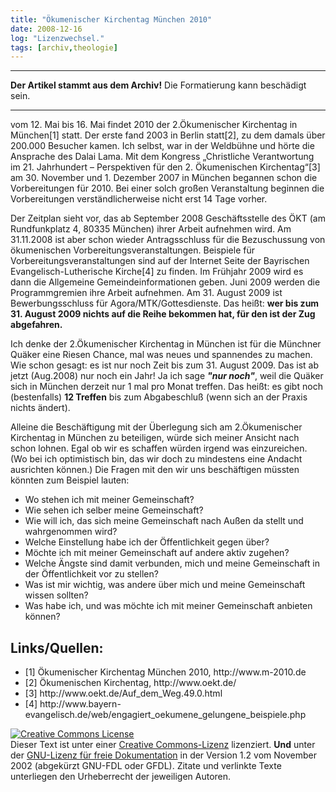 ```yaml
---
title: "Ökumenischer Kirchentag München 2010"
date: 2008-12-16
log: "Lizenzwechsel."
tags: [archiv,theologie]
---
```

<hr><b>Der Artikel stammt aus dem Archiv!</b> Die Formatierung kann beschädigt sein.<hr>

<p>
vom 12. Mai bis 16. Mai findet 2010 der 2.Ökumenischer Kirchentag in München[1] statt. Der erste fand 2003 in Berlin statt[2], zu dem damals über 200.000 Besucher kamen. Ich selbst, war in der Weldbühne und hörte die Ansprache des Dalai Lama. Mit dem
<!--break-->
Kongress „Christliche Verantwortung im 21. Jahrhundert – Perspektiven für den 2. Ökumenischen Kirchentag“[3] am 30. November und 1. Dezember 2007 in München begannen schon die Vorbereitungen für 2010. Bei einer solch großen Veranstaltung beginnen die Vorbereitungen verständlicherweise nicht erst 14 Tage vorher. 
</p>
<p>
Der Zeitplan sieht vor, das ab September 2008 Geschäftsstelle des ÖKT (am Rundfunkplatz 4, 80335 München) ihrer Arbeit aufnehmen wird. Am 31.11.2008 ist aber schon wieder Antragsschluss für die Bezuschussung von ökumenischen Vorbereitungsveranstaltungen. Beispiele für Vorbereitungsveranstaltungen sind auf der Internet Seite der Bayrischen Evangelisch-Lutherische Kirche[4] zu finden. Im Frühjahr 2009 wird es dann die Allgemeine Gemeindeinformationen geben. Juni 2009 werden die Programmgremien ihre Arbeit aufnehmen. Am 31. August 2009 ist Bewerbungsschluss für Agora/MTK/Gottesdienste. Das heißt: <b>wer bis zum 31. August 2009 nichts auf die Reihe bekommen hat, für den ist der Zug abgefahren.</b>
</p>
<p>
Ich denke der 2.Ökumenischer Kirchentag in München ist für die Münchner Quäker eine Riesen Chance, mal was neues und spannendes zu machen. Wie schon gesagt: es ist nur noch Zeit bis zum 31. August 2009. Das ist ab jetzt (Aug.2008) nur noch ein Jahr! Ja ich sage <i><b>"nur noch"</b></i>, weil die Quäker sich in München derzeit nur 1 mal pro Monat treffen. Das heißt: es gibt noch (bestenfalls) <b>12 Treffen</b> bis zum Abgabeschluß (wenn sich an der Praxis nichts ändert).
</p>
<p>
Alleine die Beschäftigung mit der Überlegung sich am 2.Ökumenischer Kirchentag in München zu beteiligen, würde sich meiner Ansicht nach schon lohnen. Egal ob wir es schaffen würden irgend was einzureichen. (Wo bei ich optimistisch bin, das wir doch zu mindestens eine Andacht ausrichten können.) Die Fragen mit den wir uns beschäftigen müssten könnten zum Beispiel lauten:
<ul>
    <li>Wo stehen ich mit meiner Gemeinschaft?</li>
    <li>Wie sehen ich selber meine Gemeinschaft?</li>
    <li>Wie will ich, das sich meine Gemeinschaft nach Außen da stellt und wahrgenommen wird?</li>
    <li>Welche Einstellung habe ich der Öffentlichkeit gegen über?</li>
    <li>Möchte ich mit meiner Gemeinschaft auf andere aktiv zugehen?</li>
    <li>Welche Ängste sind damit verbunden, mich und meine Gemeinschaft in der Öffentlichkeit vor zu stellen?</li>
    <li>Was ist mir wichtig, was andere über mich und meine Gemeinschaft wissen sollten?</li>
    <li>Was habe ich, und was möchte ich mit meiner Gemeinschaft anbieten können?</li>
</ul>
</p>


<h2>Links/Quellen:</h2>
<ul>
    <li>[1] Ökumenischer Kirchentag München 2010, http://www.m-2010.de</li>
    <li>[2] Ökumenischen Kirchentag,  http://www.oekt.de/</li>
    <li>[3] http://www.oekt.de/Auf_dem_Weg.49.0.html</li>
    <li>[4] http://www.bayern-evangelisch.de/web/engagiert_oekumene_gelungene_beispiele.php</li>

</ul>

 <a rel="license" href="http://creativecommons.org/licenses/by-sa/3.0/de/"><img alt="Creative Commons License" style="border-width:0" src="http://i.creativecommons.org/l/by-sa/3.0/de/88x31.png" /></a><br />Dieser <span xmlns:dc="http://purl.org/dc/elements/1.1/" href="http://purl.org/dc/dcmitype/Text" rel="dc:type">Text</span> ist unter einer <a rel="license" href="http://creativecommons.org/licenses/by-sa/3.0/de/">Creative Commons-Lizenz</a> lizenziert. <b>Und</b> unter der <a href="http://de.wikipedia.org/wiki/GFDL">GNU-Lizenz für freie Dokumentation</a> in der Version 1.2 vom November 2002 (abgekürzt GNU-FDL oder GFDL). Zitate und verlinkte Texte unterliegen den Urheberrecht der jeweiligen Autoren.
